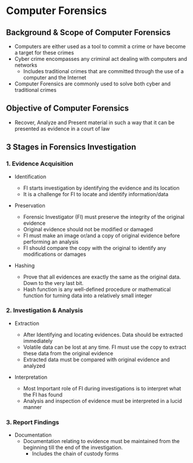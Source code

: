 # Computer Forensics

## Background & Scope of Computer Forensics

- Computers are either used as a tool to commit a crime or have become a target for these crimes
- Cyber crime encompasses any criminal act dealing with computers and networks
  - Includes traditional crimes that are committed through the use of a computer and the Internet
- Computer Forensics are commonly used to solve both cyber and traditional crimes

## Objective of Computer Forensics

- Recover, Analyze and Present material in such a way that it can be presented as evidence in a court of law

## 3 Stages in Forensics Investigation
### 1. Evidence Acquisition

 - Identification
   - FI starts investigation by identifying the evidence and its location
   - It is a challenge for FI to locate and identify information/data

 - Preservation
   - Forensic Investigator (FI) must preserve the integrity of the original evidence
   - Original evidence should not be modified or damaged
   - FI must make an image or/and a copy of original evidence before performing an analysis
   - FI should compare the copy with the original to identify any modifications or damages

 - Hashing
   - Prove that all evidences are exactly the same as the original data. Down to the very last bit.
   - Hash function is any well-defined procedure or mathematical function for turning data into a relatively small integer


### 2. Investigation & Analysis
 - Extraction
   - After Identifying and locating evidences. Data should be extracted immediately
   - Volatile data can be lost at any time. FI must use the copy to extract these data from the original evidence
   - Extracted data must be compared with original evidence and analyzed

 - Interpretation
   - Most Important role of FI during investigations is to interpret what the FI has found
   - Analysis and inspection of evidence must be interpreted in a lucid manner

### 3. Report Findings
 - Documentation
   - Documentation relating to evidence must be maintained from the beginning till the end of the investigation.
     - Includes the chain of custody forms
